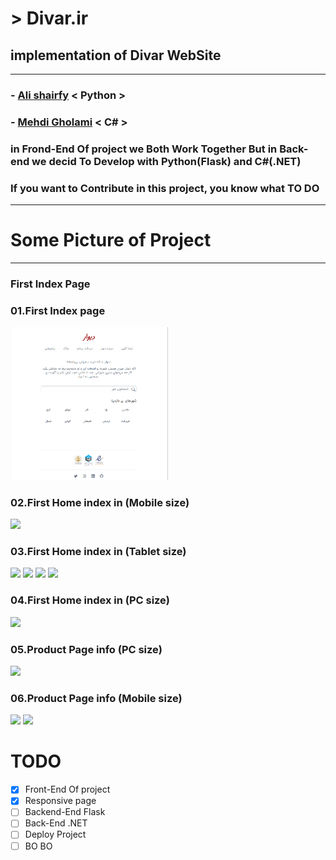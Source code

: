 # > Divar.ir
## implementation of Divar WebSite

---

### - [Ali shairfy](https://github.com/alisharify7) < Python >
### - [Mehdi Gholami](https://github.com/cc-Mehdi) < C# >

### in Frond-End Of project we Both Work Together But in Back-end we decid To Develop with Python(Flask) and C#(.NET)
### If you want to Contribute in this project, you know what TO DO

---

# Some Picture of Project

---

### First Index Page

### 01.First Index page
<img src="https://github.com/alisharify7/Html-Page/raw/main/Indexs-pages/01-Divar/divar-First-index/image/index.png" style="width:50%;"> 

### 02.First Home index in (Mobile size)
<img src="https://github.com/alisharify7/Divar.ir/blob/main/Readme-files/home-mobile-size.png" style="width:50%;"> 

### 03.First Home index in (Tablet size)
<img src="https://github.com/alisharify7/Divar.ir/blob/main/Readme-files/index-pc-mobile.png" style="width:50%;"> 
<img src="https://github.com/alisharify7/Divar.ir/blob/main/Readme-files/index-pc.png" style="width:50%;"> 
<img src="https://github.com/alisharify7/Divar.ir/blob/main/Readme-files/index-pc1.png" style="width:50%;"> 
<img src="https://github.com/alisharify7/Divar.ir/blob/main/Readme-files/customer-mobile-1.png" style="width:50%;"> 




### 04.First Home index in (PC size)
<img src="https://github.com/alisharify7/Divar.ir/blob/main/Readme-files/home.png" style="width:50%;"> 

### 05.Product Page info (PC size)
<img src="https://github.com/alisharify7/Divar.ir/blob/main/Readme-files/pro-home.png" style="width:50%;"> 


### 06.Product Page info (Mobile size)
<img src="https://github.com/alisharify7/Divar.ir/blob/main/Readme-files/pro-mobile-size.png" style="width:50%;">
<img src="https://github.com/alisharify7/Divar.ir/blob/main/Readme-files/pro-mobile-foot.png" style="width:50%;"> 





# TODO
- [x] Front-End Of project
- [x] Responsive page
- [ ] Backend-End Flask
- [ ] Back-End .NET
- [ ] Deploy Project
- [ ] BO BO
